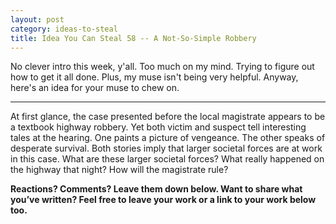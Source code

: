 ```yaml
---
layout: post
category: ideas-to-steal
title: Idea You Can Steal 58 -- A Not-So-Simple Robbery
---
```


No clever intro this week, y'all. Too much on my mind. Trying to figure out how to get it all done. Plus, my muse isn't being very helpful. Anyway, here's an idea for your muse to chew on.

<!--excerpt-->

-------------------------

At first glance, the case presented before the local magistrate appears to be a textbook highway robbery. Yet both victim and suspect tell interesting tales at the hearing. One paints a picture of vengeance. The other speaks of desperate survival. Both stories imply that larger societal forces are at work in this case. What are these larger societal forces? What really happened on the highway that night? How will the magistrate rule?

**Reactions? Comments? Leave them down below. Want to share what you’ve written? Feel free to leave your work or a link to your work below too.**
